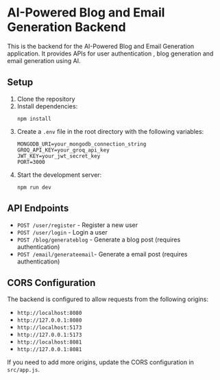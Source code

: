 # AI-Powered Blog and Email Generation Backend

This is the backend for the AI-Powered Blog and Email Generation application. It provides APIs for user authentication , blog generation and email generation using AI.

## Setup

1. Clone the repository
2. Install dependencies:
   ```
   npm install
   ```
3. Create a `.env` file in the root directory with the following variables:
   ```
   MONGODB_URI=your_mongodb_connection_string
   GROQ_API_KEY=your_groq_api_key
   JWT_KEY=your_jwt_secret_key
   PORT=3000
   ```
4. Start the development server:
   ```
   npm run dev
   ```

## API Endpoints

- `POST /user/register` - Register a new user
- `POST /user/login` - Login a user
- `POST /blog/generateblog` - Generate a blog post (requires authentication)
- `POST /email/generateemail`- Generate a email post (requires authentication)

## CORS Configuration

The backend is configured to allow requests from the following origins:
- `http://localhost:8080`
- `http://127.0.0.1:8080`
- `http://localhost:5173`
- `http://127.0.0.1:5173`
- `http://localhost:8081`
- `http://127.0.0.1:8081`


If you need to add more origins, update the CORS configuration in `src/app.js`. 